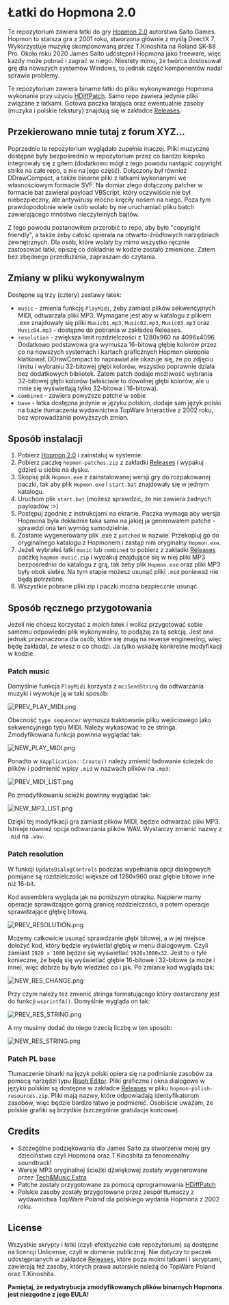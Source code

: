 # Łatki do Hopmona 2.0
Te repozytorium zawiera łatki do gry [Hopmon 2.0](http://saitogames.com/hopmon/index.htm) autorstwa Saito Games. Hopmon to starsza gra z 2001 roku, stworzona głównie z myślą DirectX 7. Wykorzystuje muzykę skomponowaną przez T.Kinoshita na Roland SK-88 Pro. Około roku 2020 James Saito udostępnił Hopmona jako freeware, więc każdy może pobrać i zagrać w niego. Niestety mimo, że twórca dostosował grę dla nowszych systemów Windows, to jednak część komponentów nadal sprawia problemy.

Te repozytorium zawiera binarne łatki do pliku wykonywanego Hopmona wykonanie przy użyciu [HDiffPatch](https://github.com/sisong/HDiffPatch). Samo repo zawiera jedynie pliki związane z łatkami. Gotowa paczka łatająca oraz ewentualnie zasoby (muzyka i polskie tekstury) znajdują się w zakładce [Releases](https://github.com/Pieshka/hopmon-patched/releases).

## Przekierowano mnie tutaj z forum XYZ...
Poprzednio te repozytorium wyglądało zupełnie inaczej. Pliki muzyczne dostępne były bezpośrednio w repozytorium przez co bardzo kiepsko integrowały się z gitem (dodatkowo mógł z tego powodu nastąpić copyright strike na całe repo, a nie na jego część). Dołączony był również DDrawCompact, a także binarne pliki z łatkami wykonanymi we własnościowym formacie SVF. Na domiar złego dołączony patcher w formacie bat zawierał payload VBScript, który oczywiście nie był niebezpieczny, ale antywirusy mocno kręciły nosem na niego. Poza tym prawdopodobnie wiele osób wolało by nie uruchamiać pliku batch zawierającego mnóstwo nieczytelnych bajtów.

Z tego powodu postanowiłem przerobić to repo, aby było "copyright friendly", a także żeby całość opierała na otwarto-źródłowych narzędziach zewnętrznych. Dla osób, które wolały by mimo wszystko ręcznie zastosować łatki, opiszę co dokładnie w kodzie zostało zmienione. Zatem bez zbędnego przedłużania, zapraszam do czytania.

## Zmiany w pliku wykonywalnym
Dostępne są trzy (cztery) zestawy łatek:
* `music` - zmienia funkcję `PlayMidi`, żeby zamiast plików sekwencyjnych MIDI, odtwarzała pliki MP3. Wymagane jest aby w katalogu z plikiem .exe znajdowały się pliki `Music01.mp3`, `Music02.mp3`, `Music03.mp3` oraz `Music04.mp3` - dostępne do pobrania w zakładce Releases.
* `resolution` - zwiększa limit rozdzielczości z 1280x960 na 4096x4096. Dodatkowo podstawowa gra wymusza 16-bitową głębię kolorów przez co na nowszych systemach i kartach graficznych Hopmon okropnie klatkował. DDrawCompact to naprawiał ale okazuje się, że po zdjęciu limitu i wybraniu 32-bitowej głębi kolorów, wszystko poprawnie działa bez dodatkowych bibliotek. Zatem patch dodaje możliwość wybrania 32-bitowej głębi kolorów (właściwie to dowolnej głębi kolorów, ale u mnie się wyświetlają tylko 32-bitowa i 16-bitowa).
* `combined` - zawiera powyższe patche w sobie
* `base` - łatka dostępna jedynie w języku polskim, dodaje sam język polski na bazie tłumaczenia wydawnictwa TopWare Interactive z 2002 roku, bez wprowadzania powyższych zmian.

## Sposób instalacji
1. Pobierz [Hopmon 2.0](http://saitogames.com/hopmon/index.htm) i zainstaluj w systemie.
2. Pobierz paczkę `hopmon-patches.zip` z zakładki [Releases](https://github.com/Pieshka/hopmon-patched/releases) i wypakuj gdzieś u siebie na dysku.
3. Skopiuj plik `Hopmon.exe` z zainstalowanej wersji gry do rozpakowanej paczki, tak aby plik `Hopmon.exe` i `start.bat` znajdowały się w jednym katalogu.
4. Uruchom plik `start.bat` (możesz sprawdzić, że nie zawiera żadnych payloadów :>)
5. Postępuj zgodnie z instrukcjami na ekranie. Paczka wymaga aby wersja Hopmona była dokładnie taka sama na jakiej ja generowałem patche - sprawdzi ona ten wymóg samodzielnie.
6. Zostanie wygenerowany plik .exe z `patched` w nazwie. Przekopiuj go do oryginalnego katalogu z Hopmonem i zastąp nim oryginalny `Hopmon.exe`.
7. Jeżeli wybrałeś łatki `music` lub `combined` to pobierz z zakładki [Releases](https://github.com/Pieshka/hopmon-patched/releases) paczkę `hopmon-music.zip` i wypakuj znajdujące się w niej pliki MP3 bezpośrednio do katalogu z grą, tak żeby plik `Hopmon.exe` oraz pliki MP3 były obok siebie. Na tym etapie możesz usunąć pliki `.mid` ponieważ nie będą potrzebne.
8. Wszystkie pobrane pliki zip i paczki można bezpiecznie usunąć.

## Sposób ręcznego przygotowania
Jeżeli nie chcesz korzystać z moich łatek i wolisz przygotować sobie samemu odpowiedni plik wykonywalny, to podążaj za tą sekcją. Jest ona jednak przeznaczona dla osób, które się znają na reverse engineering, więc będę zakładał, że wiesz o co chodzi. Ja tylko wskażę konkretne modyfikacji w kodzie.

### Patch music
Domyślnie funkcja `PlayMidi` korzysta z `mciSendString` do odtwarzania muzyki i wywołuje ją w taki sposób:

![PREV_PLAY_MIDI.png](.github/PREV_PLAY_MIDI.png)

Obecność `type sequencer` wymusza traktowanie pliku wejściowego jako sekwencyjnego typu MIDI. Należy wykasować to ze stringa. Zmodyfikowana funkcja powinna wyglądać tak:

![NEW_PLAY_MIDI.png](.github/NEW_PLAY_MIDI.png)

Ponadto w `XApplication::Create()` należy zmienić ładowanie ścieżek do plików i podmienić wpisy `.mid` w nazwach plików na `.mp3`:

![PREV_MIDI_LIST.png](.github/PREV_MIDI_LIST.png)

Po zmodyfikowaniu ścieżki powinny wyglądać tak:

![NEW_MP3_LIST.png](.github/NEW_MP3_LIST.png)

Dzięki tej modyfikacji gra zamiast plików MIDI, będzie odtwarzać pliki MP3. Istnieje również opcja odtwarzania plików WAV. Wystarczy zmienić nazwy z `.mid` na `.wav`.

### Patch resolution
W funkcji `UpdateDialogControls` podczas wypełniania opcji dialogowych pomijane są rozdzielczości większe od 1280x960 oraz głębie bitowe inne niż 16-bit. 

Kod assemblera wygląda jak na poniższym obrazku. Najpierw mamy operacje sprawdzające górną granicę rozdzielczości, a potem operacje sprawdzające głębię bitową.

![PREV_RESOLUTION.png](.github/PREV_RESOLUTION.png)

Możemy całkowicie usunąć sprawdzanie głębi bitowej, a w jej miejsce dołożyć kod, który będzie wyświetlał głębię w menu dialogowym. Czyli zamiast `1920 x 1080` będzie się wyświetlać `1920x1080x32`. Jest to o tyle konieczne, że będą się wyświetlać głębie 16-bitowe i 32-bitowe (a może i inne), więc dobrze by było wiedzieć co i jak. Po zmianie kod wygląda tak:

![NEW_RES_CHANGE.png](.github/NEW_RES_CHANGE.png)

Przy czym należy też zmienić stringa formatującego który dostarczany jest do funkcji `wsprintfA()`. Domyślnie wygląda on tak:

![PREV_RES_STRING.png](.github/PREV_RES_STRING.png)

A my musimy dodać do niego trzecią liczbę w ten sposób:

![NEW_RES_STRING.png](.github/NEW_RES_STRING.png)

### Patch PL base
Tłumaczenie binarki na język polski opiera się na podmianie zasobów za pomocą narzędzi typu [Risoh Editor](https://github.com/katahiromz/RisohEditor). Pliki graficzne i okna dialogowe w języku polskim są dostępne w zakładce [Releases](https://github.com/Pieshka/hopmon-patched/releases) w pliku `hopmon-polish-resources.zip`. Pliki mają nazwy, które odpowiadają identyfikatorom zasobów, więc będzie bardzo łatwo je podmienić. Osobiście uważam, że polskie grafiki są brzydkie (szczególnie gratulacje końcowe).

## Credits
* Szczególne podziękowania dla James Saito za stworzenie mojej gry dzieciństwa czyli Hopmona oraz T.Kinoshita za fenomenalny soundtrack!
* Wersje MP3 oryginalnej ścieżki dźwiękowej zostały wygenerowane przez [Tech&Music Extra](https://www.youtube.com/watch?v=G_BOY0J7tlI)
* Patche zostały przygotowane za pomocą oprogramowania [HDiffPatch](https://github.com/sisong/HDiffPatch)
* Polskie zasoby zostały przygotowane przez zespół tłumaczy z wydawnictwa TopWare Poland dla polskiego wydania Hopmona z 2002 roku.

## License
Wszystkie skrypty i łatki (czyli efektycznie całe repozytorium) są dostępne na licencji Unlicense, czyli w domenie publicznej.
Nie dotyczy to paczek udostępnianych w zakładce [Releases](https://github.com/Pieshka/hopmon-patched/releases), które poza moimi łatkami i skryptami, zawierają też zasoby, których prawa autorskie należą do TopWare Poland oraz T.Kinoshita.

**Pamiętaj, że redystrybucja zmodyfikowanych plików binarnych Hopmona jest niezgodne z jego EULA!**
